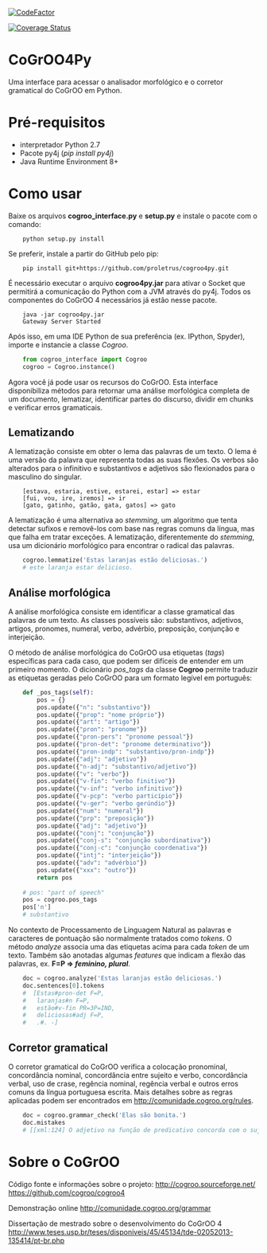 [![CodeFactor](https://www.codefactor.io/repository/github/proletrus/cogroo4py/badge)](https://www.codefactor.io/repository/github/proletrus/cogroo4py)

[![Coverage Status](https://coveralls.io/repos/github/proletrus/cogroo4py/badge.svg?branch=master)](https://coveralls.io/github/proletrus/cogroo4py?branch=master)


# CoGrOO4Py
Uma interface para acessar o analisador morfológico e o corretor gramatical do CoGrOO em Python.

# Pré-requisitos
 - interpretador Python 2.7
 - Pacote py4j (*pip install py4j*)
 - Java Runtime Environment 8+

# Como usar
Baixe os arquivos **cogroo_interface.py** e **setup.py** e instale o pacote com o comando:

```
    python setup.py install
```

Se preferir, instale a partir do GitHub pelo pip:

```
    pip install git+https://github.com/proletrus/cogroo4py.git
```

É necessário executar o arquivo **cogroo4py.jar** para ativar o Socket que permitirá a comunicação do Python com a JVM através do py4j. Todos os componentes do CoGrOO 4 necessários já estão nesse pacote.

```
    java -jar cogroo4py.jar
    Gateway Server Started
```

Após isso, em uma IDE Python de sua preferência (ex. IPython, Spyder), importe e instancie a classe *Cogroo*.

```python
    from cogroo_interface import Cogroo
    cogroo = Cogroo.instance()
```

Agora você já pode usar os recursos do CoGrOO. Esta interface disponibiliza métodos para retornar uma análise morfológica completa de um documento, lematizar, identificar partes do discurso, dividir em chunks e verificar erros gramaticais. 

## Lematizando
A lematização consiste em obter o lema das palavras de um texto. O lema é uma versão da palavra que representa todas as suas flexões. Os verbos são alterados para o infinitivo e substantivos e adjetivos são flexionados para o masculino do singular.

		[estava, estaria, estive, estarei, estar] => estar
		[fui, vou, ire, iremos] => ir
		[gato, gatinho, gatão, gata, gatos] => gato

A lematização é uma alternativa ao *stemming*, um algoritmo que tenta detectar sufixos e removê-los com base nas regras comuns da língua, mas que falha em tratar exceções. A lematização, diferentemente do *stemming*, usa um dicionário morfológico para encontrar o radical das palavras.

```python
    cogroo.lemmatize('Estas laranjas estão deliciosas.')
    # este laranja estar delicioso.
```

## Análise morfológica
A análise morfológica consiste em identificar a classe gramatical das palavras de um texto. As classes possíveis são: substantivos, adjetivos, artigos, pronomes, numeral, verbo, advérbio, preposição, conjunção e interjeição.

O método de análise morfológica do CoGrOO usa etiquetas (*tags*) específicas para cada caso, que podem ser difíceis de entender em um primeiro momento. O dicionário *pos_tags* da classe **Cogroo** permite traduzir as etiquetas geradas pelo CoGrOO para um formato legível em português:

```python
    def _pos_tags(self):
        pos = {}
        pos.update({"n": "substantivo"})
        pos.update({"prop": "nome próprio"})
        pos.update({"art": "artigo"})
        pos.update({"pron": "pronome"})
        pos.update({"pron-pers": "pronome pessoal"})
        pos.update({"pron-det": "pronome determinativo"})
        pos.update({"pron-indp": "substantivo/pron-indp"})
        pos.update({"adj": "adjetivo"})
        pos.update({"n-adj": "substantivo/adjetivo"})
        pos.update({"v": "verbo"})
        pos.update({"v-fin": "verbo finitivo"})
        pos.update({"v-inf": "verbo infinitivo"})
        pos.update({"v-pcp": "verbo particípio"})
        pos.update({"v-ger": "verbo gerúndio"})
        pos.update({"num": "numeral"})
        pos.update({"prp": "preposição"})
        pos.update({"adj": "adjetivo"})
        pos.update({"conj": "conjunção"})
        pos.update({"conj-s": "conjunção subordinativa"})
        pos.update({"conj-c": "conjunção coordenativa"})
        pos.update({"intj": "interjeição"})
        pos.update({"adv": "advérbio"})
        pos.update({"xxx": "outro"})
        return pos
	
	# pos: "part of speech"
	pos = cogroo.pos_tags
	pos['n']
	# substantivo
```

No contexto de Processamento de Linguagem Natural as palavras e caracteres de pontuação são normalmente tratados como *tokens*. O método *analyze* associa uma das etiquetas acima para cada *token* de um texto. Também são anotadas algumas *features* que indicam a flexão das palavras, ex. **F=P => *feminino, plural***.

```python
    doc = cogroo.analyze('Estas laranjas estão deliciosas.')
    doc.sentences[0].tokens
    #  [Estas#pron-det F=P,
    #   laranjas#n F=P,
    #   estão#v-fin PR=3P=IND,
    #   deliciosas#adj F=P,
    #   .#. -]
 ```
 
## Corretor gramatical
O corretor gramatical do CoGrOO verifica a colocação pronominal, concordância nominal, concordância entre sujeito e verbo, concordância verbal, uso de crase, regência nominal, regência verbal e outros erros comuns da língua portuguesa escrita. Mais detalhes sobre as regras aplicadas podem ser encontrados em http://comunidade.cogroo.org/rules.

```python
    doc = cogroo.grammar_check('Elas são bonita.')
	doc.mistakes
	# [[xml:124] O adjetivo na função de predicativo concorda com o sujeito.]
```

# Sobre o CoGrOO 
Código fonte e informações sobre o projeto:
http://cogroo.sourceforge.net/
https://github.com/cogroo/cogroo4

Demonstração online
http://comunidade.cogroo.org/grammar

Dissertação de mestrado sobre o desenvolvimento do CoGrOO 4
http://www.teses.usp.br/teses/disponiveis/45/45134/tde-02052013-135414/pt-br.php